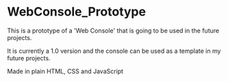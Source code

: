 # WebConsole_Prototype
This is a prototype of a 'Web Console' that is going to be used in the future projects.

It is currently a 1.0 version and the console can be used as a template in my future projects.

Made in plain HTML, CSS and JavaScript
